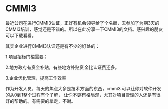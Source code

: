 # CMMI3

 最近公司在进行CMMI3认证，正好有机会领导给了个名额，去参加了为期3天的CMMI3培训，感觉还是不错的。所以在此分享一下CMMI3的文档。感兴趣的朋友可以下载看看。
 
其实企业进行CMMI3认证还是有不少的好处的：

1.项目招标门槛需要；

2.地方政府有资金补贴，有些地方补贴资金比认证费还多。

3.企业优化管理，提高工作效率

作为开发人员，每天的焦点大多是技术方面的东西，cmmi3 可以让你对软件开发的从0到1整个过程有个了解， 让你不更有格局观，尤其对项目管理的人还是有很好的帮助的。有需要的拿走，不谢。
